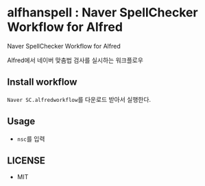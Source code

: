 alfhanspell : Naver SpellChecker Workflow for Alfred
==============

Naver SpellChecker Workflow for Alfred

Alfred에서 네이버 맞춤법 검사를 실시하는 워크플로우

Install workflow
--------------
 `Naver SC.alfredworkflow`를 다운로드 받아서 실행한다.

Usage
--------------
* `nsc`를 입력

LICENSE
--------------
 - MIT